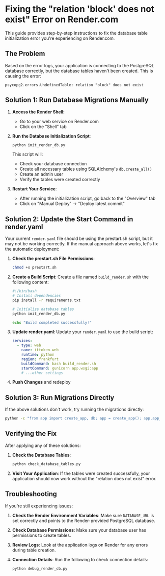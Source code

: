 # Fixing the "relation 'block' does not exist" Error on Render.com

This guide provides step-by-step instructions to fix the database table initialization error you're experiencing on Render.com.

## The Problem

Based on the error logs, your application is connecting to the PostgreSQL database correctly, but the database tables haven't been created. This is causing the error:

```
psycopg2.errors.UndefinedTable: relation "block" does not exist
```

## Solution 1: Run Database Migrations Manually

1. **Access the Render Shell**:
   - Go to your web service on Render.com
   - Click on the "Shell" tab

2. **Run the Database Initialization Script**:
   ```bash
   python init_render_db.py
   ```

   This script will:
   - Check your database connection
   - Create all necessary tables using SQLAlchemy's `db.create_all()`
   - Create an admin user
   - Verify the tables were created correctly

3. **Restart Your Service**:
   - After running the initialization script, go back to the "Overview" tab
   - Click on "Manual Deploy" → "Deploy latest commit"

## Solution 2: Update the Start Command in render.yaml

Your current `render.yaml` file should be using the prestart.sh script, but it may not be working correctly. If the manual approach above works, let's fix the automatic deployment:

1. **Check the prestart.sh File Permissions**:
   ```bash
   chmod +x prestart.sh
   ```

2. **Create a Build Script**:
   Create a file named `build_render.sh` with the following content:
   ```bash
   #!/bin/bash
   # Install dependencies
   pip install -r requirements.txt
   
   # Initialize database tables
   python init_render_db.py
   
   echo "Build completed successfully!"
   ```

3. **Update render.yaml**:
   Update your `render.yaml` to use the build script:
   ```yaml
   services:
     - type: web
       name: ittoken-web
       runtime: python
       region: frankfurt
       buildCommand: bash build_render.sh
       startCommand: gunicorn app.wsgi:app
       # ...other settings
   ```

4. **Push Changes** and redeploy

## Solution 3: Run Migrations Directly

If the above solutions don't work, try running the migrations directly:

```bash
python -c "from app import create_app, db; app = create_app(); app.app_context().push(); db.create_all()"
```

## Verifying the Fix

After applying any of these solutions:

1. **Check the Database Tables**:
   ```bash
   python check_database_tables.py
   ```

2. **Visit Your Application**: If the tables were created successfully, your application should now work without the "relation does not exist" error.

## Troubleshooting

If you're still experiencing issues:

1. **Check the Render Environment Variables**:
   Make sure `DATABASE_URL` is set correctly and points to the Render-provided PostgreSQL database.

2. **Check Database Permissions**:
   Make sure your database user has permissions to create tables.

3. **Review Logs**: Look at the application logs on Render for any errors during table creation.

4. **Connection Details**: Run the following to check connection details:
   ```bash
   python debug_render_db.py
   ```
